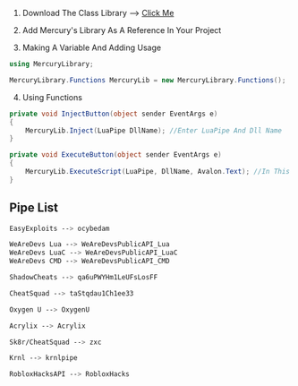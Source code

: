 
1. Download The Class Library --> [Click Me](https://github.com/Nihon-Development/Mercury-Library/blob/main/Class%20Library/Mercury%20Library.dll?raw=true)

2. Add Mercury's Library As A Reference In Your Project

3. Making A Variable And Adding Usage

```csharp
using MercuryLibrary;

MercuryLibrary.Functions MercuryLib = new MercuryLibrary.Functions();
```

4. Using Functions

```csharp
private void InjectButton(object sender EventArgs e)
{
    MercuryLib.Inject(LuaPipe DllName); //Enter LuaPipe And Dll Name
}

private void ExecuteButton(object sender EventArgs e)
{
    MercuryLib.ExecuteScript(LuaPipe, DllName, Avalon.Text); //In This Instance We Are Using Avalon
}
```

## Pipe List

```css
EasyExploits --> ocybedam

WeAreDevs Lua --> WeAreDevsPublicAPI_Lua
WeAreDevs LuaC --> WeAreDevsPublicAPI_LuaC
WeAreDevs CMD --> WeAreDevsPublicAPI_CMD

ShadowCheats --> qa6uPWYHm1LeUFsLosFF

CheatSquad --> taStqdau1Ch1ee33

Oxygen U --> OxygenU

Acrylix --> Acrylix

Sk8r/CheatSquad --> zxc

Krnl --> krnlpipe

RobloxHacksAPI --> RobloxHacks
```
